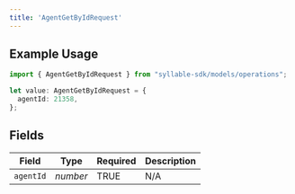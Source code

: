 ```yaml
---
title: 'AgentGetByIdRequest'
---
```


## Example Usage

```typescript
import { AgentGetByIdRequest } from "syllable-sdk/models/operations";

let value: AgentGetByIdRequest = {
  agentId: 21358,
};
```

## Fields

| Field              | Type               | Required           | Description        |
| ------------------ | ------------------ | ------------------ | ------------------ |
| `agentId`          | *number*           | TRUE | N/A                |